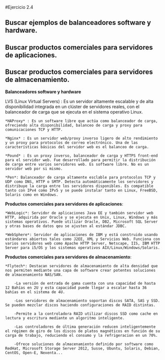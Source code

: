 #Ejercicio 2.4
## Buscar ejemplos de balanceadores software y hardware.
## Buscar productos comerciales para servidores de aplicaciones.
## Buscar productos comerciales para servidores de almacenamiento.

**Balanceadores software y hardware**
	
LVS (Linux Virtual Servers) : Es un servidor altamente escalable y de alta disponibilidad integrada en un clúster de servidores reales, con el balanceador de carga que se ejecuta en el sistema operativo Linux.

	*HAProxy* : Es un software libre que actúa como balanceador de carga, ofreciendo alta disponibilidad, balanceo de carga y proxy para comunicaciones TCP y HTTP.

	*Nginx* : Es un servidor web/proxy inverso ligero de alto rendimiento y un proxy para protocolos de correo electrónico. Una de las características básicas del servidor web es el balanceo de carga.

	*Pound* : Es un proxy inverso, balanceador de carga y HTTPS front-end para el servidor web. Fue desarrollado para permitir la distribución de carga entre varios servidores web. Es software libre. No es un servidor web por si mismo.

	*Pen*: Balanceador de carga altamente esclable para protocolos TCP y UDP como DNS, HTTP o SMTP. Detecta automáticamente los servidores y distribuye la carga entre los servidores disponibles. Es compatible tanto con IPv4 como IPv5 y se puede instalar tanto en Linux, FreeBSD, Solaris como en Windows.

**Productos comerciales para servidores de aplicaciones**: 

	*WebLogic*: Servidor de aplicaciones Java EE y también servidor web HTTP, adquirida por Oracle y se ejecuta en Unix, Linux, Windows y más sistemas operativos. Puede utilizar Oracle, DB2, Microsoft SQL Server y otras bases de datos qeu se ajusten al estándar JDBC.

	*WebSphere*: Servidor de aplicaciones de IBM y está construido usando estándares abiertos tales como J2EE, XML y Servicios Web. Funciona con varios servidores web como Apache HTTP Server, Netscape, IIS, IBM HTTP Server para i5/OS y los sistemas operativos AIX/Linux/Windows/Solaris.
**Productos comerciales para servidores de almacenamiento**:

	*Flytech*: Destacan servidores de almacenamiento de alta densidad que nos permiten mediante una capa de software crear potentes soluciones de almacenamiento NAS/SAN.

		-La versión de entrada de gama cuenta con una capacidad de hasta 12 Bahías en 2U y esta capacidad puede llegar a escalar hasta 36 bahías en el sistema de 4U.

		-Los servidores de almacenamiento soportan discos SATA, SAS y SSD. Se pueden mezclar discos haciendo configuraciones de RAID distintas.

		-Permite a la controladora RAID utilizar discos SSD como cache en lectura y escritura mediante un algoritmo inteligente.

		-Las controladores de última generación reducen inteligentemente el régimen de giro de los discos de platos magnéticos en función de su carga de trabajo, reduciendo el consumo y la refrigeracion en un 70%.

		-Ofrece soluciones de almacenamiento definido por software como RedHat, Microsoft Storage Server 2012, Susse, Ubuntu, Solaris, Debian, CentOS, Open-E, Nexenta...
